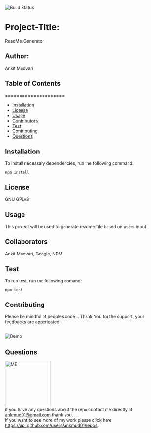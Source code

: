 ![Build Status](https://img.shields.io/badge/build-passing-brightgreen?style=plastic)

# Project-Title: 
ReadMe_Generator

## Author: 
Ankit Mudvari

## Table of Contents
=====================
* [Installation](#installation)
* [License](#license)
* [Usage](#usage)
* [Contributors](#contributors)
* [Test](#test)
* [Contributing](#contributing)
* [Questions](#questions)

## Installation
To install necessary dependencies, run the following command:<br>
```
npm install
```

## License
GNU GPLv3

## Usage
This project will be used to generate readme file based on users input

## Collaborators
Ankit Mudvari, Google, NPM

## Test
To run test, run the following comand:<br>
```
npm test
```

## Contributing
Please be mindful of peoples code .. Thank You for the support, your feedbacks are appericated

<br>
<img src="https://media.giphy.com/media/lSlzs52QC74ZWI0VwB/giphy.gif" alt="Demo">

## Questions

<img src="https://avatars0.githubusercontent.com/u/59261007?v=4" alt="ME" width="150" height="150"><br>
if you have any questions about the repo contact me directly at ankmud01@gmail.com thank you.<br>
If you want to see more of my work please click here https://api.github.com/users/ankmud01/repos.

